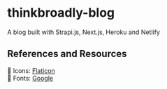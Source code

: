 # thinkbroadly-blog
A blog built with Strapi.js, Next.js, Heroku and Netlify 

## References and Resources
📌 Icons: [Flaticon](https://www.flaticon.com/)<br />
📌 Fonts: [Google](https://fonts.google.com/)
